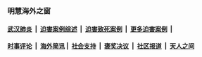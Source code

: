 
### 明慧海外之窗

####  [武汉肺炎](indexes/365.md?t=06240801) &nbsp;|&nbsp;  [迫害案例综述](indexes/328.md?t=06240801) &nbsp;|&nbsp; [迫害致死案例](indexes/277.md?t=06240801)  &nbsp;|&nbsp; [更多迫害案例](indexes/81.md?t=06240801)  &nbsp;|&nbsp; 
####  [时事评论](indexes/19.md?t=06240801) &nbsp;|&nbsp; [海外简讯](indexes/245.md?t=06240801)&nbsp;|&nbsp;  [社会支持](indexes/140.md?t=06240801) &nbsp;|&nbsp; [褒奖决议](indexes/282.md?t=06240801) &nbsp;|&nbsp; [社区报道](indexes/91.md?t=06240801)  &nbsp;|&nbsp; [天人之间](indexes/78.md?t=06240801) 

